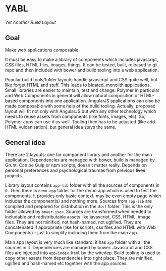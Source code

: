 # YABL
_Yet Another Build Layout_

## Goal
Make web applications composable.

It must be easy to make a library of components which includes javascript, CSS files, HTML files, images, things. It can be tested, built, released to git repo and then included with bower and build tooling into a web application.

Popular build tools/folder layouts handle javascript and CSS quite well, but like forget HTML and stuff. This leads to bloated, monolith applications. Small libraries are easier to maintain, test and change. Polymer in particular and Web Components in general will allow natural composition of HTML-based components into one application. AngularJS applications can also be made composable with some help of the build tooling. Actually, proposed layout will fit not only with AngularJS but with any other technology which needs to reuse assets from components (like fonts, images, etc). So, Polymer apps can use it as well. Tooling then has to be adjusted (like add HTML vulcanisation), but general idea stays the same.

## General idea
There are 2 layouts: one for component library and another for the main application. Dependencies are managed with bower, build is managed by Grunt. Can be Gulp or npm scripts, doesn't matter really. Depends on personal preferences and psychological traumas from previous ~~lives~~ projects.

Library layout contains `app-lib` folder with all the sources of components in it. Then there is `demo-app` folder for the demo app which is used to test the components. It provides only basic context, may be even empty page which includes the component(s) and nothing more. Sources from `app-lib` are compiled and prepared for distribution in the `dist` folder. This is the only folder allowed by `bower.json`. Sources are transformed when needed to includable and redistributable assets like javascript, CSS, HTML, image files. They are not minified, not hash-named, not uglified. They are concatenated if appropriate (like for scripts, css files and HTML with Web Components) - just to simplify including them from the main app.

Main app layout is very much like standard: it has `app` folder with all the sources in it. Dependencies are managed by bower. Javascript and CSS files are injected into `app/index.html` by the wiredep. Build tooling is used to copy other assets from dependencies into right place. They are minified, uglified and hash-named etc together with the app sources.